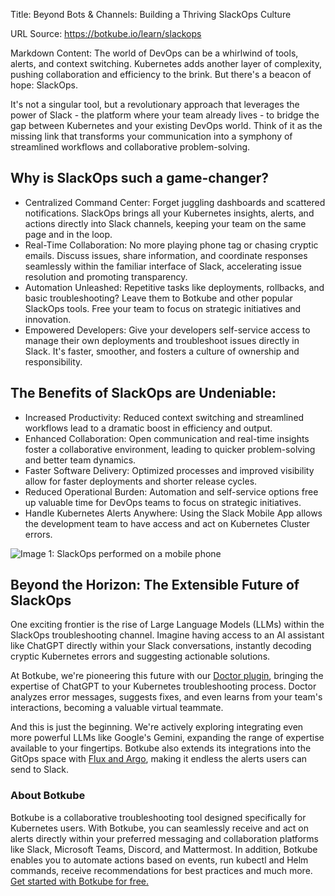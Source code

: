 Title: Beyond Bots & Channels: Building a Thriving SlackOps Culture

URL Source: https://botkube.io/learn/slackops

Markdown Content:
The world of DevOps can be a whirlwind of tools, alerts, and context switching. Kubernetes adds another layer of complexity, pushing collaboration and efficiency to the brink. But there's a beacon of hope: SlackOps.

It's not a singular tool, but a revolutionary approach that leverages the power of Slack - the platform where your team already lives - to bridge the gap between Kubernetes and your existing DevOps world. Think of it as the missing link that transforms your communication into a symphony of streamlined workflows and collaborative problem-solving.

**Why is SlackOps such a game-changer?**
----------------------------------------

*   Centralized Command Center: Forget juggling dashboards and scattered notifications. SlackOps brings all your Kubernetes insights, alerts, and actions directly into Slack channels, keeping your team on the same page and in the loop.
*   Real-Time Collaboration: No more playing phone tag or chasing cryptic emails. Discuss issues, share information, and coordinate responses seamlessly within the familiar interface of Slack, accelerating issue resolution and promoting transparency.
*   Automation Unleashed: Repetitive tasks like deployments, rollbacks, and basic troubleshooting? Leave them to Botkube and other popular SlackOps tools. Free your team to focus on strategic initiatives and innovation.
*   Empowered Developers: Give your developers self-service access to manage their own deployments and troubleshoot issues directly in Slack. It's faster, smoother, and fosters a culture of ownership and responsibility.

**The Benefits of SlackOps are Undeniable:**
--------------------------------------------

*   Increased Productivity: Reduced context switching and streamlined workflows lead to a dramatic boost in efficiency and output.
*   Enhanced Collaboration: Open communication and real-time insights foster a collaborative environment, leading to quicker problem-solving and better team dynamics.
*   Faster Software Delivery: Optimized processes and improved visibility allow for faster deployments and shorter release cycles.
*   Reduced Operational Burden: Automation and self-service options free up valuable time for DevOps teams to focus on strategic initiatives.
*   Handle Kubernetes Alerts Anywhere: Using the Slack Mobile App allows the development team to have access and act on Kubernetes Cluster errors.

![Image 1: SlackOps performed on a mobile phone](https://assets-global.website-files.com/634fabb21508d6c9db9bc46f/6585f8ca58fa1f00d24a8665_eaeNNA67Ccjxi6rom7fWGHmQoGRMRAcoYgfZdmkv3lAWxxzKcauX_p11A4nVAjrpYZziSXNTHVh_6UTFZRp2-t-xhJTVNAYMS4xGPQClDplLu0K5wvcV5AukTjpz4oyjWbZd_XaLmi8bOjVrSTLHPvI.jpeg)

**Beyond the Horizon: The Extensible Future of SlackOps**
---------------------------------------------------------

One exciting frontier is the rise of Large Language Models (LLMs) within the SlackOps troubleshooting channel. Imagine having access to an AI assistant like ChatGPT directly within your Slack conversations, instantly decoding cryptic Kubernetes errors and suggesting actionable solutions.

At Botkube, we're pioneering this future with our [Doctor plugin](https://botkube.io/blog/use-chatgpt-to-troubleshoot-kubernetes-errors-with-botkubes-doctor), bringing the expertise of ChatGPT to your Kubernetes troubleshooting process. Doctor analyzes error messages, suggests fixes, and even learns from your team's interactions, becoming a valuable virtual teammate.

And this is just the beginning. We're actively exploring integrating even more powerful LLMs like Google's Gemini, expanding the range of expertise available to your fingertips. Botkube also extends its integrations into the GitOps space with [Flux and Argo](http://botkube.io/integrations), making it endless the alerts users can send to Slack.

### About Botkube

Botkube is a collaborative troubleshooting tool designed specifically for Kubernetes users. With Botkube, you can seamlessly receive and act on alerts directly within your preferred messaging and collaboration platforms like Slack, Microsoft Teams, Discord, and Mattermost. In addition, Botkube enables you to automate actions based on events, run kubectl and Helm commands, receive recommendations for best practices and much more. [Get started with Botkube for free.](https://app.botkube.io/)
